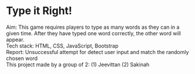 # Type it Right!

Aim: This game requires players to type as many words as they can in a given time. After they have typed one word correctly, the other word will appear. 
<br>
Tech stack: HTML, CSS, JavaScript, Bootstrap
<br>
Report:
Unsuccessful attempt for detect user input and match the randomly chosen word
<br>
This project made by a group of 2:
(1) Jeevittan
(2) Sakinah


